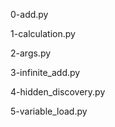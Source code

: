 0-add.py

1-calculation.py

2-args.py

3-infinite_add.py

4-hidden_discovery.py

5-variable_load.py

